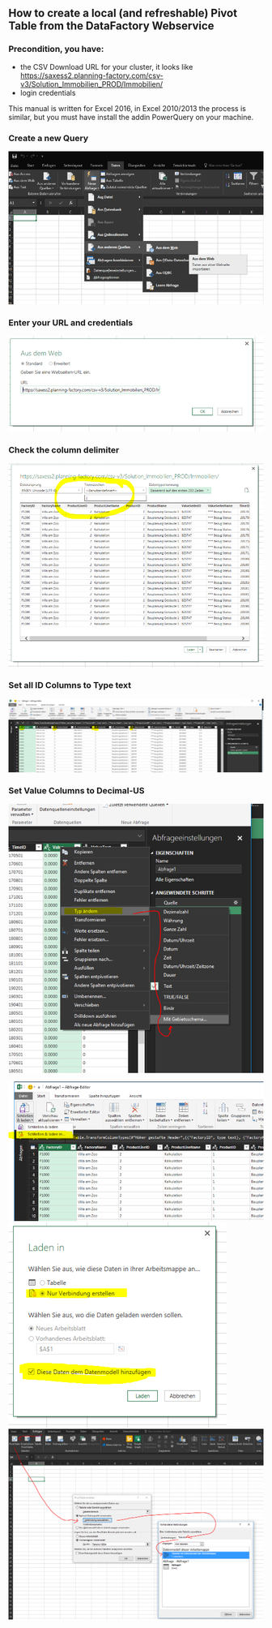 ## How to create a local (and refreshable) Pivot Table from the DataFactory Webservice

### Precondition, you have:
* the CSV Download URL for your cluster, it looks like https://saxess2.planning-factory.com/csv-v3/Solution_Immobilien_PROD/Immobilien/
* login credentials

This manual is written for Excel 2016, in Excel 2010/2013 the process is similar, but you must have install the addin PowerQuery on your machine.

### Create a new Query

![Query](images/1.PNG)

### Enter your URL and credentials

![Query](images/2.PNG)

### Check the column delimiter

![Query](images/3.PNG)

### Set all ID Columns to Type text
![Query](images/4a.PNG)
### Set Value Columns to Decimal-US
![Query](images/4b.PNG)

![Query](images/5.PNG)
![Query](images/6.PNG)
![Query](images/7.PNG)


